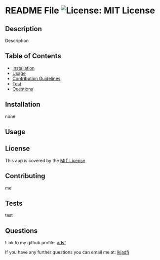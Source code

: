 # README File     ![License: MIT License](https://img.shields.io/badge/License-MIT-yellow.svg)
  
  ## Description
  
  Description

  ## Table of Contents

  - [Installation](#installation)
  - [Usage](#usage)
  - [Contribution Guidelines](#contributing)
  - [Test](#tests)
  - [Questions](#questions)

  ## Installation

  none

  ## Usage

  

  ## License
  
  This app is covered by the [MIT License](https://opensource.org/licenses/MIT)

  ## Contributing

  me
 
  
  ## Tests

  test

  ## Questions

  Link to my github profile: [adsf](https://github.com/adsf)
  
  If you have any further questions you can email me at: [lkjadfj](lkjadfj)
